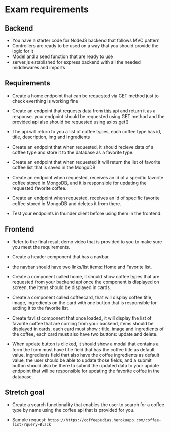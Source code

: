 # Exam requirements

## Backend

- You have a starter code for NodeJS backend that follows MVC pattern
- Controllers are ready to be used on a way that you should provide the logic for it
- Model and a seed function that are ready to use
- server.js established for express backend with all the needed middlewares and imports

## Requirements

- Create a home endpoint that can be requested via GET method just to check everthing is working fine

- Create an endpoint that requests data from [this](https://coffeepedias.herokuapp.com/coffee-list/) api and return it as a response. your endpoint should be requested using GET method
and the provided api also should be requested using axios.get()

- The api will return to you a list of coffee types, each coffee type has id, title, description, img and ingredients

- Create an endpoint that when requested, it should recieve data of a coffee type and store it to the database as a favorite type.

- Create an endpoint that when requested it will return the list of favorite coffee list that is saved in the MongoDB

- Create an endpoint when requested, receives an id of a specific favorite coffee stored in MongoDB, and it is responsible for updating the requested favorite coffee.

- Create an endpoint when requested, receives an id of specific favorite coffee stored in MongoDB and deletes it from there.

- Test your endpoints in thunder client before using them in the frontend.

## Frontend

- Refer to the final result demo video that is provided to you to make sure you meet the requirements.

- Create a header component that has a navbar.
- the navbar should have two links/list items: Home and Favorite list.
- Create a component called home, it should show coffee types that are requested from your backend api once the component is displayed on screen, the items should be displayed in cards.

- Create a component called coffeecard, that will display coffee title, image, ingredients on the card with one button that is responsible for adding it to the favorite list.

- Create favlist component that once loaded, it will display the list of favorite coffee that are coming from your backend, items should be displayed in cards, each card must show : title, image and ingredients of the coffee, each card must also have two buttons: update and delete.

- When update button is clicked, it should show a modal that contains a form the form must have title field that has the coffee title as default value, ingredients field that also have the coffee ingredients as default value, the user should be able to update those fields, and a submit button should also be there to submit the updated data to your update endpoint that will be responsible for updating the favorite coffee in the database.

## Stretch goal

- Create a search functionality that enables the user to search for a coffee type by name using the coffee api that is provided for you.

- Sample request: `https://https://coffeepedias.herokuapp.com/coffee-list/?query=Black`
